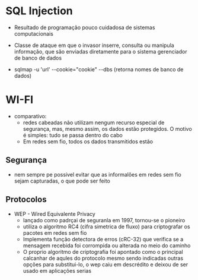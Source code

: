 # SQL Injection
- Resultado de programação pouco cuidadosa de sistemas computacionais
- Classe de ataque em que o invasor inserre, consulta ou manipula informação, que são enviadas diretamente para o sistema gerenciador de banco de dados

- sqlmap -u 'url' --cookie="cookie" --dbs (retorna nomes de banco de dados)

# WI-FI
- comparativo: 
    - redes cabeadas não utilizam nengum recurso especial de segurança, mas, mesmo assim, os dados estão protegidos. O motivo é simples: tudo se passa dentro do cabo
    - Em redes sem fio, todos os dados transmitidos estão

## Segurança
- nem sempre pe possivel evitar que as informalões em redes sem fio sejam capturadas, o que pode ser feito

## Protocolos
- WEP - Wired Equivalente Privacy
    - lançado como padrçai de seguranla em 1997, tornou-se o pioneiro 
    - utiliza o algoritmo RC4 (cifra simetrica de fluxo) para criptografar os pacotes em redes sem fio
    - Implementa função detectora de erros (cRC-32) que verifica se a mensagem recebida foi corrompida ou alterada no meio do caminho
    - O proprio algoritmo de criptografia foi apontado como o principal calcanhar de aqules do protocolo mesmo sendo indicadas outras opções para substitui-lo, o wep caiu em descrédito e deixou de ser usado em aplicações serias